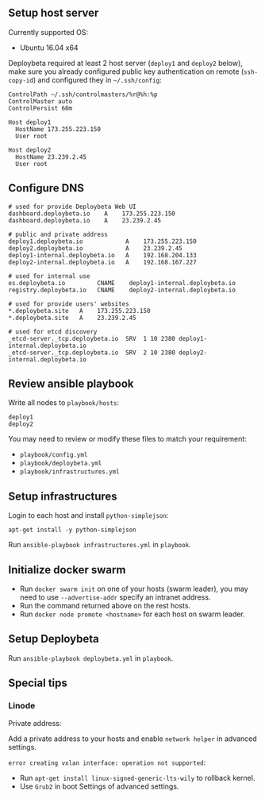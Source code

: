 ## Setup host server

Currently supported OS:

- Ubuntu 16.04 x64

Deploybeta required at least 2 host server (`deploy1` and `deploy2` below), make sure you already configured public key authentication on remote (`ssh-copy-id`) and configured they in `~/.ssh/config`:

```
ControlPath ~/.ssh/controlmasters/%r@%h:%p
ControlMaster auto
ControlPersist 60m

Host deploy1
  HostName 173.255.223.150
  User root

Host deploy2
  HostName 23.239.2.45
  User root
```

## Configure DNS

```
# used for provide Deploybeta Web UI
dashboard.deploybeta.io    A    173.255.223.150
dashboard.deploybeta.io    A    23.239.2.45

# public and private address
deploy1.deploybeta.io            A    173.255.223.150
deploy2.deploybeta.io            A    23.239.2.45
deploy1-internal.deploybeta.io   A    192.168.204.133
deploy2-internal.deploybeta.io   A    192.168.167.227

# used for internal use
es.deploybeta.io         CNAME    deploy1-internal.deploybeta.io
registry.deploybeta.io   CNAME    deploy2-internal.deploybeta.io

# used for provide users' websites
*.deploybeta.site   A    173.255.223.150
*.deploybeta.site   A    23.239.2.45

# used for etcd discovery
_etcd-server._tcp.deploybeta.io  SRV  1 10 2380 deploy1-internal.deploybeta.io
_etcd-server._tcp.deploybeta.io  SRV  2 10 2380 deploy2-internal.deploybeta.io
```

## Review ansible playbook

Write all nodes to `playbook/hosts`:

```
deploy1
deploy2
```

You may need to review or modify these files to match your requirement:

- `playbook/config.yml`
- `playbook/deploybeta.yml`
- `playbook/infrastructures.yml`

## Setup infrastructures

Login to each host and install `python-simplejson`:

```
apt-get install -y python-simplejson
```

Run `ansible-playbook infrastructures.yml` in `playbook`.

## Initialize docker swarm

- Run `docker swarm init` on one of your hosts (swarm leader), you may need to use `--advertise-addr` specify an intranet address.
- Run the command returned above on the rest hosts.
- Run `docker node promote <hostname>` for each host on swarm leader.

## Setup Deploybeta

Run `ansible-playbook deploybeta.yml` in `playbook`.

## Special tips

### Linode

Private address:

Add a private address to your hosts and enable `network helper` in advanced settings.

`error creating vxlan interface: operation not supported`:

- Run `apt-get install linux-signed-generic-lts-wily` to rollback kernel.
- Use `Grub2` in boot Settings of advanced settings.
